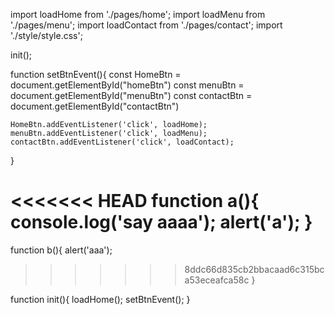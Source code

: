 import loadHome from './pages/home';
import loadMenu from './pages/menu';
import loadContact from './pages/contact';
import './style/style.css';


init();

function setBtnEvent(){
    const HomeBtn = document.getElementById("homeBtn")
    const menuBtn = document.getElementById("menuBtn")
    const contactBtn = document.getElementById("contactBtn")

    HomeBtn.addEventListener('click', loadHome);
    menuBtn.addEventListener('click', loadMenu);
    contactBtn.addEventListener('click', loadContact);
}

<<<<<<< HEAD
function a(){
console.log('say aaaa');
alert('a');
}
=======
function b(){
    alert('aaa');
>>>>>>> 8ddc66d835cb2bbacaad6c315bca53eceafca58c
}


function init(){
    loadHome();
    setBtnEvent();
}
